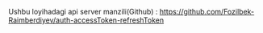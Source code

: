 Ushbu loyihadagi  api server manzili(Github) : https://github.com/Fozilbek-Raimberdiyev/auth-accessToken-refreshToken
